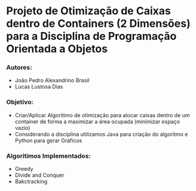 # Projeto de Otimização de Caixas dentro de Containers (2 Dimensões) para a Disciplina de Programação Orientada a Objetos
### Autores:
  * João Pedro Alexandrino Brasil 
  * Lucas Lustosa Dias
### Objetivo:
  * Criar/Aplicar Algoritimo de otimização para alocar caixas dentro de um container de forma a maximizar a área ocupada (minimizar espaço vazio)
  * Considerando a disciplina utilizamos Java para criação do algoritmo e Python para gerar Gráficos
### Algoritimos Implementados:
 * Greedy
 * Divide and Conquer
 * Bakctracking
